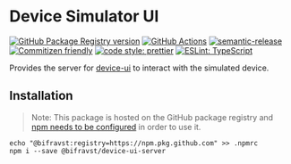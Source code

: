 # Device Simulator UI

[![GitHub Package Registry version](https://img.shields.io/github/release/bifravst/device-ui-server.svg?label=GPR&logo=github)](https://github.com/bifravst/device-ui-server/packages/33981)
[![GitHub Actions](https://github.com/bifravst/device-ui-server/workflows/Test%20and%20Release/badge.svg)](https://github.com/bifravst/device-ui-server/actions)
[![semantic-release](https://img.shields.io/badge/%20%20%F0%9F%93%A6%F0%9F%9A%80-semantic--release-e10079.svg)](https://github.com/semantic-release/semantic-release)
[![Commitizen friendly](https://img.shields.io/badge/commitizen-friendly-brightgreen.svg)](http://commitizen.github.io/cz-cli/)
[![code style: prettier](https://img.shields.io/badge/code_style-prettier-ff69b4.svg)](https://github.com/prettier/prettier/)
[![ESLint: TypeScript](https://img.shields.io/badge/ESLint-TypeScript-blue.svg)](https://github.com/typescript-eslint/typescript-eslint)

Provides the server for [device-ui](https://github.com/bifravst/device-ui) to interact with the simulated device.

## Installation

> Note: This package is hosted on the GitHub package registry and
> [npm needs to be configured](https://help.github.com/en/articles/configuring-npm-for-use-with-github-package-registry#installing-a-package)
> in order to use it.

    echo "@bifravst:registry=https://npm.pkg.github.com" >> .npmrc
    npm i --save @bifravst/device-ui-server
